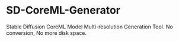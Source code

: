 # SD-CoreML-Generator
Stable Diffusion CoreML Model Multi-resolution Generation Tool. No conversion, No more disk space.
